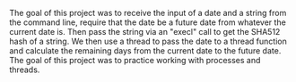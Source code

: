 The goal of this project was to receive the input of a date and a string from the command line, require that the date be a future date from whatever the current date is. Then pass the string via an "execl" call to get the SHA512 hash of a string. We then use a thread to pass the date to a thread function and calculate the remaining days from the current date to the future date. The goal of this project was to practice working with processes and threads.
